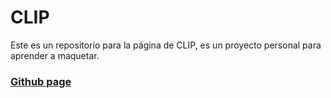 # CLIP

Este es un repositorio para la página de CLIP, es un proyecto personal para aprender a maquetar.

### [Github page](https://cristhianbh98.github.io/clip/)
